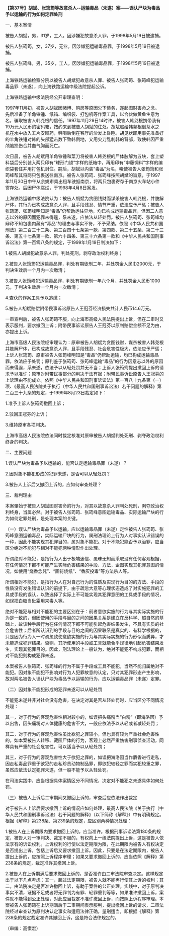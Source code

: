 **【第37号】胡斌、张筠筠等故意杀人--运输毒品（未遂）案——误认尸块为毒品予以运输的行为如何定罪处刑**

一、基本案情

被告人胡斌，男，31岁，工人。因涉嫌犯故意杀人罪，于1998年5月19日被逮捕。

被告人张筠筠，女，37岁，无业。因涉嫌犯运输毒品罪，于1998年5月19日被逮捕。

被告人张筠峰，男，35岁，工人。因涉嫌犯运输毒品罪，于1998年5月19日被逮捕。

上海铁路运输检察分院以被告人胡斌犯故意杀人罪、被告人张筠筠、张筠峰犯运输毒品罪（未遂），向上海铁路运输中级法院提起公诉。

上海铁路运输中级法院经公开审理查明：

1997年11月初，被告人胡斌因赌博、购房等原因欠下债务，遂起图财害命之念。先后准备了羊角铁锤、纸箱、编织袋、打包机等作案工具，以合伙做黄鱼生意为名，骗取被害人韩尧根的信任。1997年11月29日14时许，被害人韩尧根携带装有19万元人民币的密码箱，按约来到被告人胡斌的住处。胡斌趁给韩尧根倒茶水之机在水中放入五片安眠药，韩喝后倒在客厅的沙发上昏睡。胡见状即用事先准备好的羊角铁锤对韩的头部猛击数下致韩倒地，又用尖刀乱刺韩的背部，致使韩因严重颅脑损伤合并血气胸而死亡。

次日晨，被告人胡斌用羊角铁锤和菜刀将被害人韩尧根的尸体肢解为五块，套上塑料袋后分别装入两只印有“球形门锁”字样的纸箱中，再用印有“申藤饲料”字样的编织袋套住并用打包机封住。嗣后，胡斌以内装“毒品”为名，唆使被告人张筠筠和张筠峰帮其将两只包裹送往南京。被告人张筠筠、张筠峰按照胡斌的旨意，于1997年11月30日中午从余姚市乘出租车驶抵南京，将两只包裹寄存于南京火车站小件寄存处。后因尸体腐烂，于1998年4月8日案发。

上海铁路运输中级法院认为：被告人胡斌为贪图钱财而谋杀被害人韩尧根，并肢解尸体，其行为已构成故意杀人罪，且手段残忍、情节严重，依法应予严惩；被告人张筠筠、张筠峰明知是“毒品”仍帮助运往异地，均已构成运输毒品罪，但因二人意志以外的原因而犯罪未得逞，系未遂，应依法从轻处罚。被告人张筠筠、张筠峰均辩称不知包裹内藏有“毒品”的理由与事实不符，不予采纳。依照《中华人民共和国刑法》第二百三十二条、第三百四十七条第一款、第四款、第二十五条、第二十三条、第五十七条第一款、第六十四条、第三十六条第一款和《中华人民共和国刑事诉讼法》第一百零八条的规定，于1999年1月19日判决如下：

1.被告人胡斌犯故意杀人罪，判处死刑，剥夺政治权利终身；

2.被告人张筠筠犯运输毒品罪，判处有期徒刑二年，并处罚金人民巾2000元，于判决生效后一个月内一次缴清；

3.被告人张筠峰犯运输毒品罪，判处有期徒刑一年六个月，并处罚金人民币1000元，于判决生效后一个月内一次缴清；

4.查获的作案工具予以追缴；

5.被告人胡斌赔偿附带民事诉讼原告人王冠芬经济损失共计人民币14.6万元。

一审宣判后，被告人张筠筠不服，向上海市高级人民法院提出上诉，但在二审时又表示服判，要求撤回上诉；附带民事诉讼原告人王冠芬以原判赔偿金额不足为由，亦提出上诉。

上海市高级人民法院经审理认为：原审被告人胡斌为贪图钱财，谋杀被害人韩尧根并肢解尸体，已构成故意杀人罪，且手段残忍、社会危害性极大，依法应予严惩；上诉人张筠筠、原审被告人张筠峰明知是“毒品”仍帮助运输，均已构成运输毒品罪，依法应予处罚；原判鉴于张筠筠、张筠峰运输“毒品”的行为因意志以外的原因而未得逞，系未遂，依法予以从轻处罚并无不当；上诉人张筠筠提出撤回上诉的请求予以准许；原审对附带民事部分的判决于法有据；附带民事诉讼原告人王冠芬的上诉理由不能成立。依照《中华人民共和国刑事诉讼法》第一百八十九条第（一）项、《最高人民法院关于执行（中华人民共和国刑事诉讼法）若干问题的解释》第二百三十九条的规定，于1999年8月23日裁定如下：

1.准予上诉人张筠筠撤回上诉；

2.驳回王冠芬的上诉；

3.维持原审各项判决。

上海市高级人民法院依法同时裁定核准对原审被告人胡斌判处死刑、剥夺政治权利终身的判决。

二、主要问题

1.误认尸块为毒品予以运输的，能否认定运输毒品罪（未遂）？

2.因对象不能犯形成的犯罪未遂，是否可以从轻处罚？

3.被告人上诉后又撤回上诉的，应如何审查处理？

三、裁判理由

本案肇始于被告人胡斌图财害命的行为，对其以故意杀人罪判处死刑，剥夺政治权利终身，当属必然。对于被告人张筠筠、张筠峰意图运输毒品、实际运输尸块的行为如何定罪处刑，是处理本案的关键。

（一）误认尸块为毒品予以运输，应以运输毒品罪（未遂）定性被告人张筠筠、张筠峰意图运输毒品，实际运输尸块的行为，属刑法理论上行为人对事实认识错误的一种，因此不能实现其犯罪目的，属对象不能犯。对于不能犯能否予以治罪，应当区分绝对不能犯与相对不能犯两种情形作出处理。

所谓绝对不能犯，是指行为人出于极端迷信、愚昧无知而采取没有任何客观根据，在任何情况下都不可能产生实际危害结果的手段、方法，企图实现其犯罪意图的情况，如使用“烧香念咒”、“画符烧纸”、“香灰投毒”等方法杀人等。

所谓相对不能犯，是指行为人在对自己行为的性质及实现行为目的的方法、手段的性质没有发生错误认识的前提下，由于疏忽大意等心理状态造成了对实施犯罪的工具或手段的误认，以致选择了实际上不可能实现其犯罪意图的工具或手段的情况，如误把白糖当砒霜用来毒人等。

绝对不能犯与相对不能犯的主要区别在于：前者意欲实施的行为与其实际实施的行为是一致的，但因使用的手段与目的之间的因果关系是建立在反科学、超自然的基础上，故该种手段行为在任何情况下都不可能引起危害结果发生，不具有实质的社会危害性；后者所认识到的手段与目的之间的因果联系是真实的、有科学根据的，只是因为行为人一时疏忽致使意欲实施的行为与其实际实施的行为形似而质异，才未能造成犯罪结果。否则，其所使用的手段或工具就能合乎规律地引起危害结果发生，实现其犯罪目的。因此，刑法理论上一般认为，绝对不能犯不构成犯罪，而相对不能犯则构成犯罪未遂。

本案被告人张筠筠、张筠峰的行为不属于手段或工具不能犯，当然不能归属绝对不能犯。因对象不能犯不影响对行为人犯罪故意的认定，只对其犯罪形态产生影响，故对两名被告人误认尸块为毒品予以运输的行为，应以运输毒品罪（未遂）定罪。

（二）因对象不能犯形成的犯罪未遂可以从轻处罚

不能犯未遂并非对社会没有危害，在决定对其是否从轻处罚时，应当区分不同情况处理：

其一，对于行为的客观危害性相对较小的，如误把头痛粉当“白粉”（即海洛因）予以出售，因头痛粉对人体健康的危害不大，一般应依法予以从轻或者减轻处罚；

其二，对于行为的客观危害性虽比欲犯之罪较小，但也具有较为严重社会危害性的，如本案被告人转移、藏匿尸体的行为，客观上必然严重妨害刑事侦查活动，同样具有严重的社会危害性，可以适当予以从轻处罚；

其三，对于行为的客观危害性大于欲犯之罪的，如误把海洛因当作麝香进行走私，因走私毒品罪重于欲犯的走私珍贵动物制品罪，即欲犯较轻之罪而实犯较重之罪，虽然应依法认定犯罪未遂，但一般不能予以从轻处罚。

在司法实践中，应当根据具体案情区分不同情况，决定对不能犯之未遂具体如何处罚。

（三）被告人上诉后二审期间又撤回上诉的，审查后应依法作出裁定

对于被告人上诉后要求撤回上诉的情况应如何处理，最高人民法院《关于执行（中华人民共和国刑事诉讼法）若干问题的解释》（以下简称《解释》）中有明确规定。根据《解释》第238条、第239条的规定，应区别两种情况处理：

1.被告人在上诉期限内要求撤回上诉的，应当准许。根据刑事诉讼法第180条的规定，被告人对一审判决、裁定不服的，有权向上一级法院提出上诉，这是被告人依法享有的诉讼权利。上诉权利的行使以法定期限为限，在此期限内被告人有权决定是否提出上诉，包括上诉后又要求撤回上诉。因此，只要是在法定期限内，被告人提出上诉的，应按照上诉程序审理；如果又要求撤回上诉的，应当依照《解释》第238条的规定，裁定准许其撤回上诉。

2.被告人在上诉期满后要求撤回上诉的，是否准许由二审法院审查决定。这样规定出于以下几点考虑：其一，超过法定期限，被告人就不能再行使其上诉的权利；其二，由法院决定是否准许撤回上诉，有助于案件的公正处理。实践中，对于原判决事实不清，证据不足或者将无罪判为有罪、轻罪重判等等，如果准许撤回上诉，案件就不能得到公正处理，对此应当裁定不准许撤回上诉，而按照上诉程序审理。本案被告人张筠筠在上诉期满后于二审期间表示服判，提出撤回上诉的请求，二审法院经过审查认为原判决认定事实和适用法律正确，量刑适当，即根据《解释》第239条的规定裁定准许其撤回上诉，这是符合法律规定的。

（审编：高憬宏）